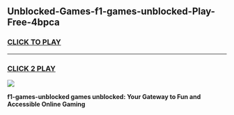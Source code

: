 
## Unblocked-Games-f1-games-unblocked-Play-Free-4bpca
<h3>
<a href="https://premium76.site?title=f1-games-unblocked&ref=15A">CLICK TO PLAY</a></h3>
<hr>

<h3>
<a href="https://premium76.site?title=f1-games-unblocked&ref=15A">CLICK 2 PLAY</a>
  
</h3>

<a href="https://premium76.site?title=f1-games-unblocked&ref=15A"><img src="https://clearcache.store/games.png"></a>


**f1-games-unblocked games unblocked: Your Gateway to Fun and Accessible Online Gaming**
